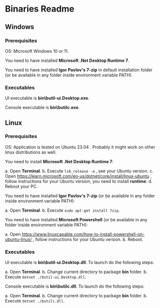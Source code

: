 # Binaries Readme

## Windows

### Prerequisites

OS: Microsoft Windows 10 or 11.

You need to have installed **Microsoft .Net Desktop Runtime 7**.

You need to have installed **Igor Pavlov's 7-zip** in default installation folder (or be available in any folder inside environment variable PATH).

### Executables

UI executable is **bin\butil-ui.Desktop.exe**.

Console executable is **bin\butilc.exe**.

## Linux

### Prerequisites

OS: Application is tested on Ubuntu 23.04 . Probably it might work on other linux distributions as well.

You need to install **Microsoft .Net Desktop Runtime 7**:

a. Open **Terminal**.
b. Execute `lsb_release -a` , see your Ubuntu version.
c. Open https://learn.microsoft.com/en-us/dotnet/core/install/linux-ubuntu , follow instructions for your Ubuntu version, you need to install **runtime**.
d. Reboot your PC.

You need to have installed **Igor Pavlov's 7-zip** (or be available in any folder inside environment variable PATH):

a. Open **Terminal**.
b. Execute `sudo apt-get install 7zip`.

You need to have installed **Microsoft Powershell** (or be available in any folder inside environment variable PATH):

a. Open https://www.linuxcapable.com/how-to-install-powershell-on-ubuntu-linux/ , follow instructions for your Ubuntu version.
b. Reboot.

### Executables

UI executable is **bin\butil-ui.Desktop.dll**. To launch do the following steps:

a. Open **Terminal**.
b. Change current directory to package **bin** folder.
b. Execute `dotnet ./butil-ui.Desktop.dll`.

Console executable is **bin\butilc.dll**. To launch do the following steps:

a. Open **Terminal**.
b. Change current directory to package **bin** folder.
b. Execute `dotnet ./butilc.dll`.